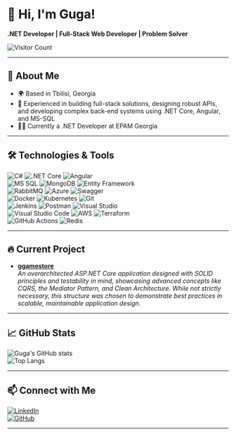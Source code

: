 # 👋 Hi, I'm Guga!

**.NET Developer | Full-Stack Web Developer | Problem Solver**

![Visitor Count](https://komarev.com/ghpvc/?username=errkedukke&color=blue)

---

## 🚀 About Me

- 🌍 Based in Tbilisi, Georgia
- 💼 Experienced in building full-stack solutions, designing robust APIs, and developing complex back-end systems using .NET Core, Angular, and MS-SQL
- 👨‍💻 Currently a .NET Developer at EPAM Georgia

---

## 🛠️ Technologies & Tools

![C#](https://img.shields.io/badge/-CSharp-333333?style=flat&logo=csharp&logoColor=white) ![.NET Core](https://img.shields.io/badge/-.NET_Core-333333?style=flat&logo=dotnet&logoColor=white) ![Angular](https://img.shields.io/badge/-Angular-333333?style=flat&logo=angular&logoColor=white)  
![MS SQL](https://img.shields.io/badge/-MS_SQL_Server-333333?style=flat&logo=microsoftsqlserver&logoColor=white) ![MongoDB](https://img.shields.io/badge/-MongoDB-333333?style=flat&logo=mongodb&logoColor=white) ![Entity Framework](https://img.shields.io/badge/-Entity_Framework_Core-333333?style=flat&logo=dotnet&logoColor=white)  
![RabbitMQ](https://img.shields.io/badge/-RabbitMQ-333333?style=flat&logo=rabbitmq&logoColor=white) ![Azure](https://img.shields.io/badge/-Azure-333333?style=flat&logo=microsoftazure&logoColor=white) ![Swagger](https://img.shields.io/badge/-Swagger-333333?style=flat&logo=swagger&logoColor=white)  
![Docker](https://img.shields.io/badge/-Docker-333333?style=flat&logo=docker&logoColor=white) ![Kubernetes](https://img.shields.io/badge/-Kubernetes-333333?style=flat&logo=kubernetes&logoColor=white) ![Git](https://img.shields.io/badge/-Git-333333?style=flat&logo=git&logoColor=white)  
![Jenkins](https://img.shields.io/badge/-Jenkins-333333?style=flat&logo=jenkins&logoColor=white) ![Postman](https://img.shields.io/badge/-Postman-333333?style=flat&logo=postman&logoColor=white) ![Visual Studio](https://img.shields.io/badge/-Visual_Studio-333333?style=flat&logo=visualstudio&logoColor=white)  
![Visual Studio Code](https://img.shields.io/badge/-VS_Code-333333?style=flat&logo=visualstudiocode&logoColor=white) ![AWS](https://img.shields.io/badge/-AWS-333333?style=flat&logo=amazonaws&logoColor=white) ![Terraform](https://img.shields.io/badge/-Terraform-333333?style=flat&logo=terraform&logoColor=white)  
![GitHub Actions](https://img.shields.io/badge/-GitHub_Actions-333333?style=flat&logo=github-actions&logoColor=white) ![Redis](https://img.shields.io/badge/-Redis-333333?style=flat&logo=redis&logoColor=white)

---

## 🔥 Current Project

- **[ggamestore](https://github.com/errkedukke/ggamestore)**  
  _An overarchitected ASP.NET Core application designed with SOLID principles and testability in mind, showcasing advanced concepts like CQRS, the Mediator Pattern, and Clean Architecture. While not strictly necessary, this structure was chosen to demonstrate best practices in scalable, maintainable application design._

---

## 📈 GitHub Stats

![Guga's GitHub stats](https://github-readme-stats.vercel.app/api?username=errkedukke&show_icons=true&count_private=true&theme=radical)  
![Top Langs](https://github-readme-stats.vercel.app/api/top-langs/?username=errkedukke&layout=compact&theme=radical)

---

## 📫 Connect with Me

[![LinkedIn](https://img.shields.io/badge/LinkedIn-0077B5?style=flat&logo=linkedin&logoColor=white)](https://www.linkedin.com/in/rukhadzeg/)  
[![GitHub](https://img.shields.io/badge/GitHub-100000?style=flat&logo=github&logoColor=white)](https://github.com/errkedukke)

---
